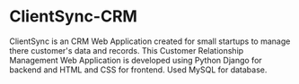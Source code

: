 # ClientSync-CRM
ClientSync is an CRM Web Application created for small startups to manage there customer's data and records. This Customer Relationship Management Web Application is developed using Python Django for backend and HTML and CSS for frontend. Used MySQL for database.
